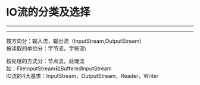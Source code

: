 # IO流的分类及选择
---
---

按方向分：输入流，输出流（InputStream,OutputStream)\
按读取的单位分：字节流，字符流\

按处理的方式分：节点流，处理流\
如：FileInputStream和BufferedInputStream\
IO流的4大基类：InputStream，OutputStream，Reader，Writer
